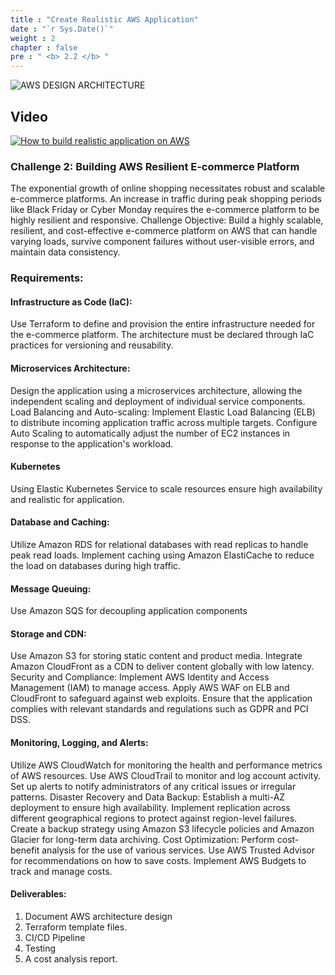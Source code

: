 ```yaml
---
title : "Create Realistic AWS Application"
date : "`r Sys.Date()`"
weight : 2
chapter : false
pre : " <b> 2.2 </b> "
---
```


![AWS DESIGN ARCHITECTURE](/aws-stutdy-group-workshop/images/2.2/HA_AWS_DESIGN.png?featherlight=false&width=100pc)

## Video

[![How to build realistic application on AWS](/aws-stutdy-group-workshop/images/2.2/1.png)](https://youtu.be/xBy9F5qLOYA?list=PLk36mRYn9bOHtZsDG3iA-yGzktMiBojm9 "Everything Is AWESOME")

### Challenge 2: Building AWS Resilient E-commerce Platform

The exponential growth of online shopping necessitates robust and scalable e-commerce platforms. An increase in traffic during peak shopping periods like Black Friday or Cyber Monday requires the e-commerce platform to be highly resilient and responsive. Challenge Objective: Build a highly scalable, resilient, and cost-effective e-commerce platform on AWS that can handle varying loads, survive component failures without user-visible errors, and maintain data consistency.

### Requirements:

#### Infrastructure as Code (IaC):
Use Terraform to define and provision the entire infrastructure needed for the e-commerce platform. The architecture must be declared through IaC practices for versioning and reusability.
#### Microservices Architecture:
Design the application using a microservices architecture, allowing the independent scaling and deployment of individual service components.
Load Balancing and Auto-scaling: Implement Elastic Load Balancing (ELB) to distribute incoming application traffic across multiple targets. Configure Auto Scaling to automatically adjust the number of EC2 instances in response to the application's workload.
#### Kubernetes
Using Elastic Kubernetes Service to scale resources ensure high availability and realistic for application.

#### Database and Caching:

Utilize Amazon RDS for relational databases with read replicas to handle peak read loads. Implement caching using Amazon ElastiCache to reduce the load on databases during high traffic.
#### Message Queuing:
Use Amazon SQS for decoupling application components
#### Storage and CDN:
Use Amazon S3 for storing static content and product media. Integrate Amazon CloudFront as a CDN to deliver content globally with low latency. Security and Compliance: Implement AWS Identity and Access Management (IAM) to manage access. Apply AWS WAF on ELB and CloudFront to safeguard against web exploits. Ensure that the application complies with relevant standards and regulations such as GDPR and PCI DSS.

#### Monitoring, Logging, and Alerts:
Utilize AWS CloudWatch for monitoring the health and performance metrics of AWS resources. Use AWS CloudTrail to monitor and log account activity. Set up alerts to notify administrators of any critical issues or irregular patterns. Disaster Recovery and Data Backup: Establish a multi-AZ deployment to ensure high availability. Implement replication across different geographical regions to protect against region-level failures. Create a backup strategy using Amazon S3 lifecycle policies and Amazon Glacier for long-term data archiving. Cost Optimization: Perform cost-benefit analysis for the use of various services. Use AWS Trusted Advisor for recommendations on how to save costs. Implement AWS Budgets to track and manage costs.

#### Deliverables:

1. Document AWS architecture design
2. Terraform template files.
3. CI/CD Pipeline
4. Testing
5. A cost analysis report.
